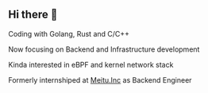 ## Hi there 👋

Coding with Golang, Rust and C/C++

Now focusing on Backend and Infrastructure development

Kinda interested in eBPF and kernel network stack

Formerly internshiped at [Meitu.Inc](https://www.meitu.com) as Backend Engineer


<!--
**zenyanle/zenyanle** is a ✨ _special_ ✨ repository because its `README.md` (this file) appears on your GitHub profile.

Here are some ideas to get you started:

- 🔭 I’m currently working on ...
- 🌱 I’m currently learning ...
- 👯 I’m looking to collaborate on ...
- 🤔 I’m looking for help with ...
- 💬 Ask me about ...
- 📫 How to reach me: ...
- 😄 Pronouns: ...
- ⚡ Fun fact: ...
-->

